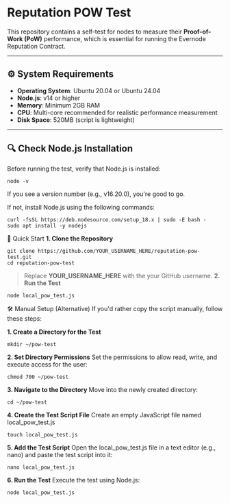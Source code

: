# Reputation POW Test

This repository contains a self-test for nodes to measure their **Proof-of-Work (PoW)** performance, which is essential for running the Evernode Reputation Contract.

---

## ⚙️ System Requirements

- **Operating System**: Ubuntu 20.04 or Ubuntu 24.04
- **Node.js**: v14 or higher
- **Memory**: Minimum 2GB RAM
- **CPU**: Multi-core recommended for realistic performance measurement
- **Disk Space**: 520MB (script is lightweight)

---

## 🔍 Check Node.js Installation

Before running the test, verify that Node.js is installed:

```
node -v
```
If you see a version number (e.g., v16.20.0), you're good to go.

If not, install Node.js using the following commands:
```
curl -fsSL https://deb.nodesource.com/setup_18.x | sudo -E bash -
sudo apt install -y nodejs
```
🚀 Quick Start
**1. Clone the Repository**
```
git clone https://github.com/YOUR_USERNAME_HERE/reputation-pow-test.git
cd reputation-pow-test

```
> Replace **YOUR_USERNAME_HERE** with the your GitHub username.
**2. Run the Test**
```
node local_pow_test.js

```
🛠️ Manual Setup (Alternative)
If you'd rather copy the script manually, follow these steps:

**1. Create a Directory for the Test**
```
mkdir ~/pow-test
```

**2. Set Directory Permissions**
Set the permissions to allow read, write, and execute access for the user:

```
chmod 700 ~/pow-test
```
**3. Navigate to the Directory**
Move into the newly created directory:

```
cd ~/pow-test
```

**4. Create the Test Script File**
Create an empty JavaScript file named local_pow_test.js
```
touch local_pow_test.js
```

**5. Add the Test Script**
Open the local_pow_test.js file in a text editor (e.g., nano) and paste the test script into it:
```
nano local_pow_test.js
```

**6. Run the Test**
Execute the test using Node.js:
```
node local_pow_test.js
```
